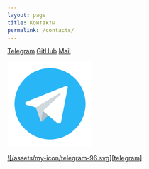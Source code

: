 ```yaml
---
layout: page
title: Контакты
permalink: /contacts/
---
```


[Telegram](https://t.me/etkr4k)
[GitHub](https://github.com/etkr4k)
[Mail](mailto:etkr4k@chillpad.club)

![Telegram](/assets/my-icon/telegram-96.svg)


[![/assets/my-icon/telegram-96.svg][telegram]](https://t.me/etkr4k)